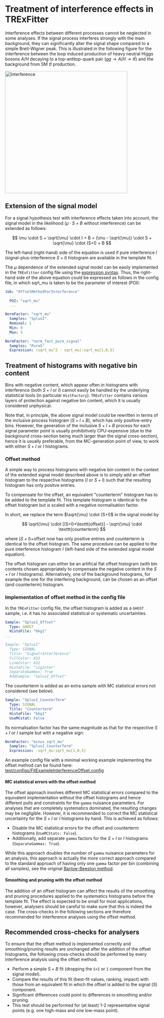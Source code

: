 # Treatment of interference effects in TRExFitter

Interference effects between different processes cannot be neglected in some analyses.
If the signal process interferes strongly with the main background, they can significantly alter the signal shape compared to a simple Breit-Wigner peak.
This is illustrated in the following figure for the interference between the loop induced production of heavy neutral Higgs bosons $A/H$ decaying to a top-antitop-quark pair
($gg \rightarrow A/H \rightarrow t\bar{t}$) and the background from SM $t\bar{t}$ production.

<img src="https://atlas.web.cern.ch/Atlas/GROUPS/PHYSICS/PAPERS/EXOT-2016-04/fig_01.png"
     alt="Interference"
     width="400"
     />

## Extension of the signal model

For a signal hypothesis test with interference effects taken into account, the signal model in the likelihood ($\mu \cdot S + B$ without interference) can be extended as follows:

$$ \mu \cdot S + \sqrt{\mu} \cdot I + B = (\mu - \sqrt{\mu}) \cdot S + \sqrt{\mu} \cdot (S+I) + B $$

The left-hand (right-hand) side of the equation is used if pure interference $I$ (signal-plus-interference $S+I$) histogram are available in the template fit.

The $\mu$ dependence of the extended signal model can be easily implemented in the `TRExFitter` config file
using the [expression syntax](../model_building/expression.md). Thus, the right-hand side of the above equation could be expressed as follows in the config file,
in which sqrt_mu is taken to be the parameter of interest (POI):

```yaml
Job: "OffsetMethodForInterference"
  ...
  POI: "sqrt_mu"
  ...

NormFactor: "sqrt_mu"
  Samples: "SplusI"
  Nominal: 1
  Min: 0
  Max: 5

NormFactor: "norm_fact_pure_signal"
  Samples: "PureS"
  Expression: (sqrt_mu^2 - sqrt_mu):sqrt_mu[1,0,5]
```



## Treatment of histograms with negative bin content

Bins with negative content, which appear often in histograms with interference (both $S+I$ or $I$) cannot easily be handled by the underlying statistical tools (in particular `HistFactory`).
`TRExFitter` contains various layers of protection against negative bin content, which it is usually considered unphysical.

Note that, in principle, the above signal model could be rewritten in terms of the inclusive process histogram ($S+I+B$), which has only positive-entry bins.
However, the generation of the inclusive $S+I+B$ process for each signal parameter point is usually prohibitively CPU-expensive (due to the background cross-section being much larger
than the signal cross-section), hence it is usually preferable, from the MC-generation point of view, to work with either $S+I$ or $I$ histograms.

### Offset method

A simple way to process histograms with negative bin content in the context of the extended signal model described above is to simply add an offset histogram
to the respective histograms ($I$ or $S+I$) such that the resulting histogram has only positve entries.

To compensate for the offset, an equivalent "counterterm" histogram
has to be added to the template fit. This template histogram is identical to the offset histogram but is scaled with a negative normalisation factor.

In short, we replace the term $\sqrt{\mu} \cdot (S+I)$ in the signal model by

$$ \sqrt{\mu} \cdot [(S+I)+\texttt{offset}] - \sqrt{\mu} \cdot \texttt{counterterm} $$

where $(S+I)$+offset now has only positive entries and counterterm is identical to the offset histogram.
The same procedure can be applied to the pure interference histogram $I$ (left-hand side of the extended signal model equation).

The offset histogram can either be an artifical flat offset histogram (with bin contents chosen appropriately to compensate the negative content in the $S+I$ or $I$ histograms).
Alternatively, one of the background histograms, for example the one for the interfering background, can be chosen as an offset (and counterterm) histogram.

### Implementation of offset method in the config file

In the `TRExFitter` config file, the offset histogram is added as a `GHOST` sample, i.e. it has no associated statistical or systematic uncertainties.

```yaml
Sample: "SplusI_Offset"
  Type: GHOST
  HistoFile: "bkg1"
...

Sample: "SplusI"
  Type: SIGNAL
  Title: "Signal+Interference"
  FillColor: 632
  LineColor: 632
  HistoFile: "siginter"
  SeparateGammas: True
  AddSample: "SplusI_Offset"
```

The counterterm is added as an extra sample with MC statistical errors not considered (see below).

```yaml
Sample: "SplusI_CounterTerm"
  Type: SIGNAL
  Title: "Counterterm"
  HistoFile: "bkg1"
  UseMCstat: False
```

Its normalisation factor has the same magnitude as that for the respective $S+I$ or $I$ sample but with a negative sign:

```yaml
NormFactor: "minus_sqrt_mu"
  Samples: "SplusI_CounterTerm"
  Expression: -sqrt_mu:sqrt_mu[1,0,5]
```

An example config file with a minimal working example implementing the offset method can be found here:
[test/configs/FitExampleInterferenceOffset.config](https://gitlab.cern.ch/TRExStats/TRExFitter/-/tree/master/test/configs/FitExampleInterferenceOffset.config)

#### MC statistical errors with the offset method

The offset approach involves different MC statistical errors compared to the equivalent implementation without the offset histograms and hence different pulls and constraints
for the `gamma` nuisance parameters. For analyses that are completely systematics dominated, the resulting changes may be negligible.
However, it is recommended to correct the MC statistical uncertainty for the $S+I$ or $I$ histograms by hand. This is achieved as follows:

* Disable the MC statistical errors for the offset and counterterm histograms (`UseMCStats: False`).
* Additionally, add separate `gamma` factors for the $S+I$ or $I$ histograms (`SeparateGammas: True`).

While this approach doubles the number of `gamma` nuisance parameters for an analysis, this approach is actually the more correct approach compared to the standard approach of having
only one `gamma` factor per bin (combining all samples), see the original [Barlow-Beeston method](https://www.sciencedirect.com/science/article/pii/001046559390005W).

#### Smoothing and pruning with the offset method

The addition of an offset histogram can affect the results of the smoothing and pruning procedures applied to the systematics histograms before the template fit.
The effect is expected to be small for most applications, however, analysers should be careful to make sure that this is indeed the case.
The cross-checks in the following sections are therefore recommended for interference analyses using the offset method.

## Recommended cross-checks for analysers

To ensure that the offset method is implemented correctly and smoothing/pruning results are unchanged after the addition of the offset histograms, the following cross-checks
should be performed by every interference analysis using the offset method.

* Perform a simple $S+B$ fit (dropping the `S+I` or `I` component from the signal model).
* Compare the results of this fit (best-fit values, ranking, impact) with those from an equivalent fit in which the offset is added to the signal ($S$) component.
* Significant differences could point to differences in smoothing and/or pruning.
* This test should be performed for (at least) 1-2 representative signal points (e.g. one high-mass and one low-mass point).
